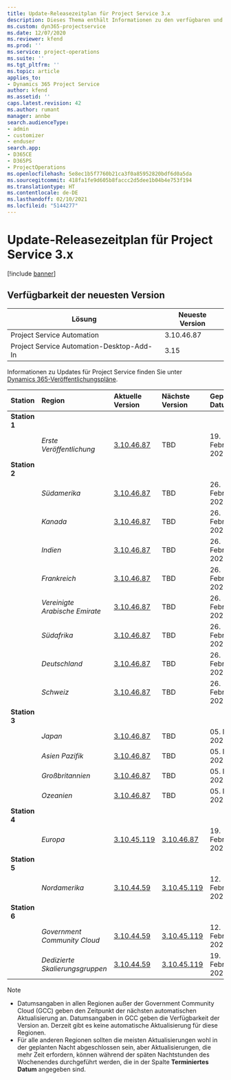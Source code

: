```yaml
---
title: Update-Releasezeitplan für Project Service 3.x
description: Dieses Thema enthält Informationen zu den verfügbaren und kommenden Versionen von Dynamics 365 Project Service Automation.
ms.custom: dyn365-projectservice
ms.date: 12/07/2020
ms.reviewer: kfend
ms.prod: ''
ms.service: project-operations
ms.suite: ''
ms.tgt_pltfrm: ''
ms.topic: article
applies_to:
- Dynamics 365 Project Service
author: kfend
ms.assetid: ''
caps.latest.revision: 42
ms.author: rumant
manager: annbe
search.audienceType:
- admin
- customizer
- enduser
search.app:
- D365CE
- D365PS
- ProjectOperations
ms.openlocfilehash: 5e8ec1b5f7760b21ca3f0a85952820bdf6d0a5da
ms.sourcegitcommit: 418fa1fe9d605b8faccc2d5dee1b04b4e753f194
ms.translationtype: HT
ms.contentlocale: de-DE
ms.lasthandoff: 02/10/2021
ms.locfileid: "5144277"
---
```

# <a name="update-release-schedule-for-project-service-3x"></a>Update-Releasezeitplan für Project Service 3.x

[!include [banner](../includes/psa-now-project-operations.md)]

## <a name="latest-version-availability"></a>Verfügbarkeit der neuesten Version

| Lösung  | Neueste Version |
|-------|----|
| Project Service Automation    | 3.10.46.87 |
| Project Service Automation-Desktop-Add-In                | 3.15          |

Informationen zu Updates für Project Service finden Sie unter [Dynamics 365-Veröffentlichungspläne](https://docs.microsoft.com/dynamics365/release-plans/). 

| Station  | Region | Aktuelle Version | Nächste Version |  Geplantes Datum
| :---   | :---   | :---   | :---   |:---   |         
|<strong>Station 1</strong> | |  |  | |
| | <i>Erste Veröffentlichung</i> | [3.10.46.87](whats-new-ur-28-5.md) | TBD | 19. Februar 2021
|<strong>Station 2</strong> | |  |  | |
| | <i>Südamerika</i> | [3.10.46.87](whats-new-ur-28-5.md) | TBD | 26. Februar 2021
| | <i>Kanada</i> | [3.10.46.87](whats-new-ur-28-5.md) | TBD | 26. Februar 2021
| | <i>Indien</i> | [3.10.46.87](whats-new-ur-28-5.md) | TBD | 26. Februar 2021
| | <i>Frankreich</i> | [3.10.46.87](whats-new-ur-28-5.md) | TBD | 26. Februar 2021
| | <i>Vereinigte Arabische Emirate</i> | [3.10.46.87](whats-new-ur-28-5.md) | TBD | 26. Februar 2021
| | <i>Südafrika</i> | [3.10.46.87](whats-new-ur-28-5.md) | TBD | 26. Februar 2021
| | <i>Deutschland</i> | [3.10.46.87](whats-new-ur-28-5.md) | TBD | 26. Februar 2021
| | <i>Schweiz</i> | [3.10.46.87](whats-new-ur-28-5.md) | TBD | 26. Februar 2021
|<strong>Station 3</strong> | |  |  | |
| | <i>Japan</i> | [3.10.46.87](whats-new-ur-28-5.md) | TBD | 05. März 2021
| | <i>Asien Pazifik</i> | [3.10.46.87](whats-new-ur-28-5.md) | TBD | 05. März 2021
| | <i>Großbritannien</i> | [3.10.46.87](whats-new-ur-28-5.md) | TBD | 05. März 2021
| | <i>Ozeanien</i> | [3.10.46.87](whats-new-ur-28-5.md) | TBD | 05. März 2021
|<strong>Station 4</strong> | |  |  | |
| | <i>Europa</i> | [3.10.45.119](whats-new-ur-27-5.md) | [3.10.46.87](whats-new-ur-28-5.md) | 19. Februar 2021
|<strong>Station 5</strong> | |  |  | |
| | <i>Nordamerika</i> | [3.10.44.59](whats-new-ur-26.md) | [3.10.45.119](whats-new-ur-27-5.md) | 12. Februar 2021
|<strong>Station 6</strong> | |  |  | |
| | <i>Government Community Cloud</i> | [3.10.44.59](whats-new-ur-26.md) | [3.10.45.119](whats-new-ur-27-5.md) | 12. Februar 2021
| | <i>Dedizierte Skalierungsgruppen</i> | [3.10.44.59](whats-new-ur-26.md) | [3.10.45.119](whats-new-ur-27-5.md) | 19. Februar 2021

>[!Note]
> - Datumsangaben in allen Regionen außer der Government Community Cloud (GCC) geben den Zeitpunkt der nächsten automatischen Aktualisierung an. Datumsangaben in GCC geben die Verfügbarkeit der Version an. Derzeit gibt es keine automatische Aktualisierung für diese Regionen.
> - Für alle anderen Regionen sollten die meisten Aktualisierungen wohl in der geplanten Nacht abgeschlossen sein, aber Aktualisierungen, die mehr Zeit erfordern, können während der späten Nachtstunden des Wochenendes durchgeführt werden, die in der Spalte **Terminiertes Datum** angegeben sind.
